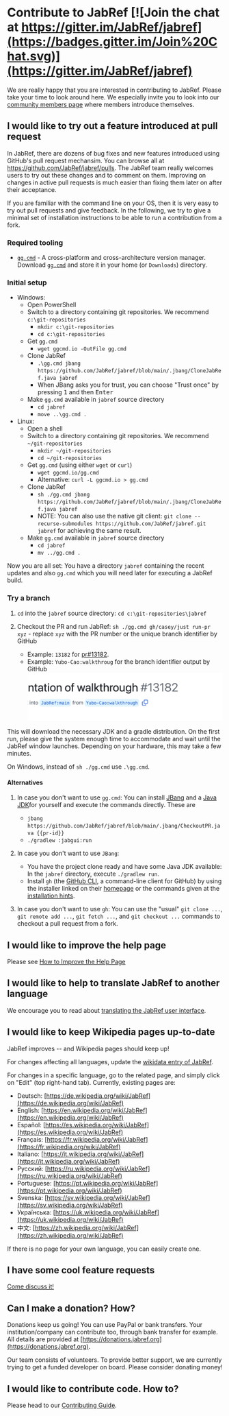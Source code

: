 # Contribute to JabRef [![Join the chat at https://gitter.im/JabRef/jabref](https://badges.gitter.im/Join%20Chat.svg)](https://gitter.im/JabRef/jabref)

We are really happy that you are interested in contributing to JabRef. Please take your time to look around here. We especially invite you to look into our [community members page](https://discourse.jabref.org/t/community-members/1868?u=koppor) where members introduce themselves.

## I would like to try out a feature introduced at pull request

In JabRef, there are dozens of bug fixes and new features introduced using GitHub's pull request mechansim.
You can browse all at <https://github.com/JabRef/jabref/pulls>.
The JabRef team really welcomes users to try out these changes and to comment on them.
Improving on changes in active pull requests is much easier than fixing them later on after their acceptance.

If you are familiar with the command line on your OS, then it is very easy to try out pull requests and give feedback.
In the following, we try to give a minimal set of installation instructions to be able to run a contribution from a fork.

### Required tooling

- [`gg.cmd`](https://github.com/eirikb/gg) - A cross-platform and cross-architecture version manager. Download [`gg.cmd`](https://github.com/eirikb/gg/releases/latest/download/gg.cmd) and store it in your home (or `Downloads`) directory.

### Initial setup

- Windows:
  - Open PowerShell
  - Switch to a directory containing git repositories. We recommend `c:\git-repositories`
    - `mkdir c:\git-repositories`
    - `cd c:\git-repositories`
  - Get `gg.cmd`
    - `wget ggcmd.io -OutFile gg.cmd`
  - Clone JabRef
    - `.\gg.cmd jbang https://github.com/JabRef/jabref/blob/main/.jbang/CloneJabRef.java jabref`
    - When JBang asks you for trust, you can choose "Trust once" by pressing <kbd>1</kbd> and then <kbd>Enter</kbd>
  - Make `gg.cmd` available in `jabref` source directory
    - `cd jabref`
    - `move ..\gg.cmd .`
- Linux:
  - Open a shell
  - Switch to a directory containing git repositories. We recommend `~/git-repositories`
    - `mkdir ~/git-repositories`
    - `cd ~/git-repositories`
  - Get `gg.cmd` (using either `wget` or `curl`)
    - `wget ggcmd.io/gg.cmd`
    - Alternative: `curl -L ggcmd.io > gg.cmd`
  - Clone JabRef
    - `sh ./gg.cmd jbang https://github.com/JabRef/jabref/blob/main/.jbang/CloneJabRef.java jabref`
    - NOTE: You can also use the native git client: `git clone --recurse-submodules https://github.com/JabRef/jabref.git jabref` for achieving the same result.
  - Make `gg.cmd` available in `jabref` source directory
    - `cd jabref`
    - `mv ../gg.cmd .`

Now you are all set: You have a directory `jabref` containing the recent updates and also `gg.cmd` which you will need later for executing a JabRef build.

### Try a branch

1. `cd` into the `jabref` source directory: `cd c:\git-repositories\jabref`
2. Checkout the PR and run JabRef: `sh ./gg.cmd gh/casey/just run-pr xyz` - replace `xyz` with the PR number or the unique branch identifier by GitHub

   - Example: `13182` for [pr#13182](https://github.com/JabRef/jabref/pull/13182).
   - Example: `Yubo-Cao:walkthroug` for the branch identifier output by GitHub
     ![pr-13182](../.gitbook/assets/pr-13182.png)

This will download the necessary JDK and a gradle distribution.
On the first run, please give the system enough time to accommodate and wait until the JabRef window launches.
Depending on your hardware, this may take a few minutes.

On Windows, instead of `sh ./gg.cmd` use `.\gg.cmd`.

#### Alternatives

1. In case you don't want to use `gg.cmd`: You can install [JBang](https://www.jbang.dev/) and a [Java JDK](https://adoptium.net/de/temurin/releases/?os=any&arch=any&version=21)for yourself and execute the commands directly. These are

   - `jbang https://github.com/JabRef/jabref/blob/main/.jbang/CheckoutPR.java {{pr-id}}`
   - `./gradlew :jabgui:run`

2. In case you don't want to use `JBang`:

   - You have the project clone ready and have some Java JDK available: In the `jabref` directory, execute `./gradlew run`.
   - Install `gh` (the [GitHub CLI](https://cli.github.com/), a command-line client for GitHub) by using the installer linked on their [homepage](https://cli.github.com/) or the commands given at the [installation hints](https://github.com/cli/cli#installation).

3. In case you don't want to use `gh`: You can use the "usual" `git clone ...`, `git remote add ...`, `git fetch ...`, and `git checkout ...` commands to checkout a pull request from a fork.

## I would like to improve the help page

Please see [How to Improve the Help Page](how-to-improve-the-help-page.md)

## I would like to help to translate JabRef to another language

We encourage you to read about [translating the JabRef user interface](how-to-translate-the-ui.md).

## I would like to keep Wikipedia pages up-to-date

JabRef improves -- and Wikipedia pages should keep up!

For changes affecting all languages, update the [wikidata entry of JabRef](https://www.wikidata.org/wiki/Q1676802).

For changes in a specific language, go to the related page, and simply click on "Edit" (top right-hand tab). Currently, existing pages are:

* Deutsch: [https://de.wikipedia.org/wiki/JabRef](https://de.wikipedia.org/wiki/JabRef)
* English: [https://en.wikipedia.org/wiki/JabRef](https://en.wikipedia.org/wiki/JabRef)
* Español: [https://es.wikipedia.org/wiki/JabRef](https://es.wikipedia.org/wiki/JabRef)
* Français: [https://fr.wikipedia.org/wiki/JabRef](https://fr.wikipedia.org/wiki/JabRef)
* Italiano: [https://it.wikipedia.org/wiki/JabRef](https://it.wikipedia.org/wiki/JabRef)
* Русский: [https://ru.wikipedia.org/wiki/JabRef](https://ru.wikipedia.org/wiki/JabRef)
* Portuguese: [https://pt.wikipedia.org/wiki/JabRef](https://pt.wikipedia.org/wiki/JabRef)
* Svenska: [https://sv.wikipedia.org/wiki/JabRef](https://sv.wikipedia.org/wiki/JabRef)
* Українська: [https://uk.wikipedia.org/wiki/JabRef](https://uk.wikipedia.org/wiki/JabRef)
* 中文: [https://zh.wikipedia.org/wiki/JabRef](https://zh.wikipedia.org/wiki/JabRef)

If there is no page for your own language, you can easily create one.

## I have some cool feature requests

[Come discuss it!](http://discourse.jabref.org)

## Can I make a donation? How?

Donations keep us going! You can use PayPal or bank transfers. Your institution/company can contribute too, through bank transfer for example. All details are provided at [https://donations.jabref.org](https://donations.jabref.org).

Our team consists of volunteers. To provide better support, we are currently trying to get a funded developer on board. Please consider donating money!

## I would like to contribute code. How to?

Please head to our [Contributing Guide](https://github.com/JabRef/jabref/blob/main/CONTRIBUTING.md#contributing).
